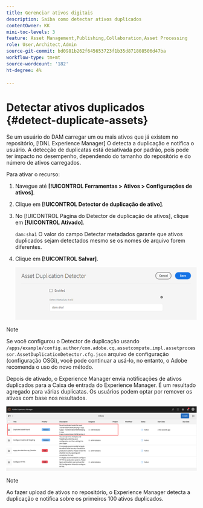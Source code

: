 ```yaml
---
title: Gerenciar ativos digitais
description: Saiba como detectar ativos duplicados
contentOwner: KK
mini-toc-levels: 3
feature: Asset Management,Publishing,Collaboration,Asset Processing
role: User,Architect,Admin
source-git-commit: bd0981b262f645653723f1b35d871808506d47ba
workflow-type: tm+mt
source-wordcount: '182'
ht-degree: 4%

---
```



# Detectar ativos duplicados {#detect-duplicate-assets}

Se um usuário do DAM carregar um ou mais ativos que já existem no repositório, [!DNL Experience Manager] O detecta a duplicação e notifica o usuário. A detecção de duplicatas está desativada por padrão, pois pode ter impacto no desempenho, dependendo do tamanho do repositório e do número de ativos carregados.

Para ativar o recurso:

1. Navegue até **[!UICONTROL Ferramentas > Ativos > Configurações de ativos]**.

1. Clique em **[!UICONTROL Detector de duplicação de ativo]**.

1. No [!UICONTROL Página do Detector de duplicação de ativos], clique em **[!UICONTROL Ativado]**.

   `dam:sha1` O valor do campo Detectar metadados garante que ativos duplicados sejam detectados mesmo se os nomes de arquivo forem diferentes.

1. Clique em **[!UICONTROL Salvar]**.

   ![Detector de duplicação de ativo](assets/asset-duplication-detector.png)

>[!NOTE]
>
>Se você configurou o Detector de duplicação usando `/apps/example/config.author/com.adobe.cq.assetcompute.impl.assetprocessor.AssetDuplicationDetector.cfg.json` arquivo de configuração (configuração OSGi), você pode continuar a usá-lo, no entanto, o Adobe recomenda o uso do novo método.


Depois de ativado, o Experience Manager envia notificações de ativos duplicados para a Caixa de entrada do Experience Manager. É um resultado agregado para várias duplicatas. Os usuários podem optar por remover os ativos com base nos resultados.

![Notificação da caixa de entrada para ativos duplicados](assets/duplicate-detect-inbox-notification.png)

>[!NOTE]
>
>Ao fazer upload de ativos no repositório, o Experience Manager detecta a duplicação e notifica sobre os primeiros 100 ativos duplicados.

